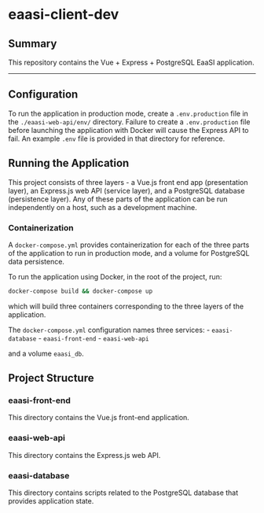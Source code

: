 # eaasi-client-dev

## Summary
This repository contains the Vue + Express + PostgreSQL EaaSI application.

---


## Configuration

To run the application in production mode, create a `.env.production` file in the `./eaasi-web-api/env/` directory.
Failure to create a `.env.production` file before launching the application with Docker will cause the Express API to fail.
An example `.env` file is provided in that directory for reference.

## Running the Application

This project consists of three layers - a Vue.js front end app (presentation layer), an Express.js web API (service layer), and a PostgreSQL database (persistence layer).
Any of these parts of the application can be run independently on a host, such as a development machine.

### Containerization

A `docker-compose.yml` provides containerization for each of the three parts of the application to run in production mode,
and a volume for PostgreSQL data persistence.

To run the application using Docker, in the root of the project, run:

```bash
docker-compose build && docker-compose up
```

which will build three containers corresponding to the three layers of the application.


The `docker-compose.yml` configuration names three services:
    - `eaasi-database`
    - `eaasi-front-end`
    - `eaasi-web-api`

and a volume `eaasi_db`.


## Project Structure

### eaasi-front-end

This directory contains the Vue.js front-end application.


### eaasi-web-api

This directory contains the Express.js web API.


### eaasi-database

This directory contains scripts related to the PostgreSQL database that provides application state.


